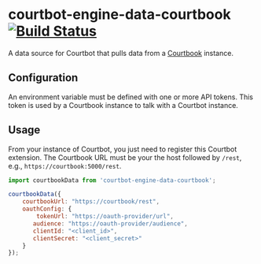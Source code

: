 # courtbot-engine-data-courtbook [![Build Status](https://travis-ci.org/codefortulsa/courtbot-engine-data-courtbook.svg?branch=master)](https://travis-ci.org/codefortulsa/courtbot-engine-data-courtbook)

A data source for Courtbot that pulls data from a [Courtbook](https://github.com/codefortulsa/courtbook) instance.

## Configuration

An environment variable must be defined with one or more API tokens. This token is used by a Courtbook instance to talk with a Courtbot instance.

## Usage

From your instance of Courtbot, you just need to register this Courtbot extension. The Courtbook URL must be your the host followed by `/rest`, e.g., `https://courtbook:5000/rest`.

```javascript
import courtbookData from 'courtbot-engine-data-courtbook';

courtbookData({
	courtbookUrl: "https://courtbook/rest",
	oauthConfig: {
		tokenUrl: "https://oauth-provider/url",
       audience: "https://oauth-provider/audience",
       clientId: "<client_id>",
       clientSecret: "<client_secret>"
	}
});
```